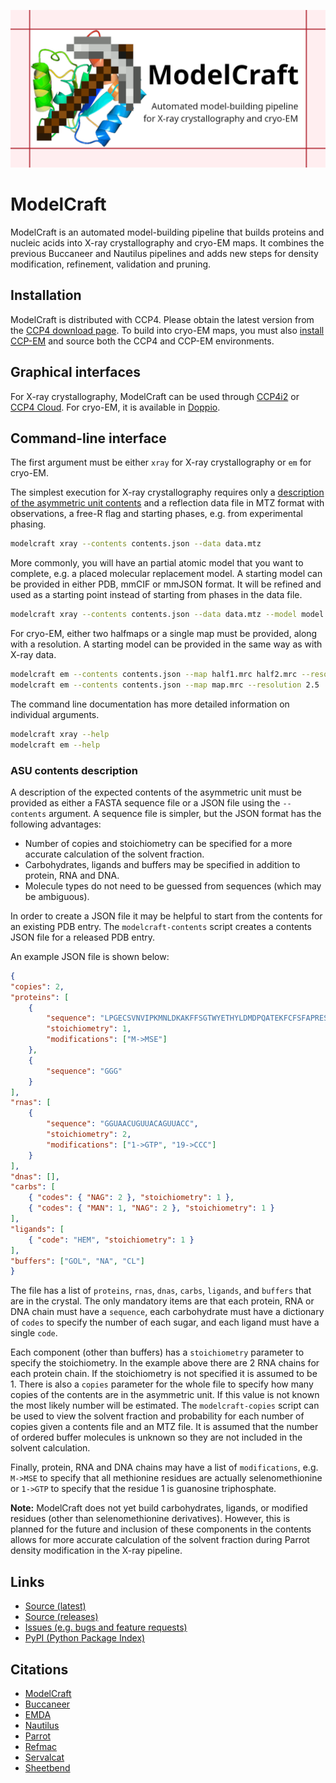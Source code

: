 ![](https://github.com/paulsbond/modelcraft/blob/691b8a0d72dbf48b8d8a431bdb193298a397e1bb/modelcraft.png)

# ModelCraft

ModelCraft is an automated model-building pipeline
that builds proteins and nucleic acids
into X-ray crystallography and cryo-EM maps.
It combines the previous Buccaneer and Nautilus pipelines and adds new steps
for density modification, refinement, validation and pruning.

## Installation

ModelCraft is distributed with CCP4.
Please obtain the latest version from the
[CCP4 download page](https://www.ccp4.ac.uk/download).
To build into cryo-EM maps, you must also
[install CCP-EM](https://www.ccpem.ac.uk/download.php)
and source both the CCP4 and CCP-EM environments.

## Graphical interfaces

For X-ray crystallography, ModelCraft can be used through
[CCP4i2](https://ccp4i2.gitlab.io/rstdocs/tasks/modelcraft/index.html) or
[CCP4 Cloud](https://cloud.ccp4.ac.uk/manuals/html-taskref/doc.task.ModelCraft.html).
For cryo-EM, it is available in
[Doppio](https://www.ccpem.ac.uk/docs/doppio/user_guide.html).

## Command-line interface

The first argument must be either
`xray` for X-ray crystallography or `em` for cryo-EM.

The simplest execution for X-ray crystallography requires only a
[description of the asymmetric unit contents](#asu-contents-description)
and a reflection data file in MTZ format
with observations, a free-R flag and starting phases,
e.g. from experimental phasing.

```bash
modelcraft xray --contents contents.json --data data.mtz
```

More commonly, you will have an partial atomic model that you want to complete,
e.g. a placed molecular replacement model.
A starting model can be provided in either PDB, mmCIF or mmJSON format.
It will be refined and used as a starting point
instead of starting from phases in the data file.

```bash
modelcraft xray --contents contents.json --data data.mtz --model model.cif
```

For cryo-EM, either two halfmaps or a single map must be provided,
along with a resolution.
A starting model can be provided in the same way as with X-ray data.

```bash
modelcraft em --contents contents.json --map half1.mrc half2.mrc --resolution 2.5
modelcraft em --contents contents.json --map map.mrc --resolution 2.5
```

The command line documentation
has more detailed information on individual arguments.

```bash
modelcraft xray --help
modelcraft em --help
```

### ASU contents description

A description of the expected contents of the asymmetric unit
must be provided as either a FASTA sequence file or a JSON file
using the `--contents` argument.
A sequence file is simpler,
but the JSON format has the following advantages:

- Number of copies and stoichiometry can be specified
  for a more accurate calculation of the solvent fraction.
- Carbohydrates, ligands and buffers may be specified
  in addition to protein, RNA and DNA.
- Molecule types do not need to be guessed from
  sequences (which may be ambiguous).

In order to create a JSON file it may be helpful
to start from the contents for an existing PDB entry.
The `modelcraft-contents` script
creates a contents JSON file for a released PDB entry.

An example JSON file is shown below:

```json
{
"copies": 2,
"proteins": [
    {
        "sequence": "LPGECSVNVIPKMNLDKAKFFSGTWYETHYLDMDPQATEKFCFSFAPRESGGTVMEALYHFNVDSKV",
        "stoichiometry": 1,
        "modifications": ["M->MSE"]
    },
    {
        "sequence": "GGG"
    }
],
"rnas": [
    {
        "sequence": "GGUAACUGUUACAGUUACC",
        "stoichiometry": 2,
        "modifications": ["1->GTP", "19->CCC"]
    }
],
"dnas": [],
"carbs": [
    { "codes": { "NAG": 2 }, "stoichiometry": 1 },
    { "codes": { "MAN": 1, "NAG": 2 }, "stoichiometry": 1 }
],
"ligands": [
    { "code": "HEM", "stoichiometry": 1 }
],
"buffers": ["GOL", "NA", "CL"]
}
```

The file has a list of `proteins`, `rnas`, `dnas`, `carbs`, `ligands`,
and `buffers` that are in the crystal.
The only mandatory items are that each
protein, RNA or DNA chain must have a `sequence`,
each carbohydrate must have a dictionary of `codes`
to specify the number of each sugar,
and each ligand must have a single `code`.

Each component (other than buffers) has a
`stoichiometry` parameter to specify the stoichiometry.
In the example above there are 2 RNA chains for each protein chain.
If the stoichiometry is not specified it is assumed to be 1.
There is also a `copies` parameter for the whole file
to specify how many copies of the contents are in the asymmetric unit.
If this value is not known the most likely number will be estimated.
The `modelcraft-copies` script can be used to
view the solvent fraction and probability for each number of copies
given a contents file and an MTZ file.
It is assumed that the number of ordered buffer molecules is unknown
so they are not included in the solvent calculation.

Finally, protein, RNA and DNA chains may have
a list of `modifications`,
e.g. `M->MSE` to specify that
all methionine residues are actually selenomethionine
or `1->GTP` to specify that
the residue 1 is guanosine triphosphate.

**Note:**
ModelCraft does not yet build carbohydrates, ligands,
or modified residues (other than selenomethionine derivatives).
However, this is planned for the future
and inclusion of these components in the contents
allows for more accurate calculation of the solvent fraction
during Parrot density modification in the X-ray pipeline.

## Links

- [Source (latest)](https://github.com/paulsbond/modelcraft)
- [Source (releases)](https://github.com/paulsbond/modelcraft/releases)
- [Issues (e.g. bugs and feature requests)](https://github.com/paulsbond/modelcraft/issues">)
- [PyPI (Python Package Index)](https://pypi.org/project/modelcraft)

## Citations

- [ModelCraft](https://doi.org/10.1107/S2059798322007732)
- [Buccaneer](https://doi.org/10.1107/S0907444906022116)
- [EMDA](https://doi.org/10.1016/j.jsb.2021.107826)
- [Nautilus](https://doi.org/10.1107/S2052252514019290)
- [Parrot](https://doi.org/10.1107/S090744490903947X)
- [Refmac](https://doi.org/10.1107/S2059798318000979)
- [Servalcat](https://doi.org/10.1107/S2059798321009475)
- [Sheetbend](https://doi.org/10.1107/S2059798320013170)
